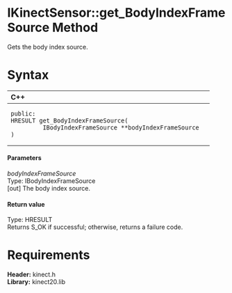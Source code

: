 IKinectSensor::get\_BodyIndexFrameSource Method  
===============================================  

Gets the body index source. <span id="syntaxSection"></span>

Syntax  
======  

<table>
<colgroup>
<col width="100%" />
</colgroup>
<thead>
<tr class="header">
<th align="left">C++</th>
</tr>
</thead>
<tbody>
<tr class="odd">
<td align="left"><pre><code>public:  
HRESULT get_BodyIndexFrameSource(  
         IBodyIndexFrameSource **bodyIndexFrameSource  
)</code></pre></td>
</tr>
</tbody>
</table>

<span id="ID4EG"></span>
#### Parameters  

*bodyIndexFrameSource*    
Type: IBodyIndexFrameSource  
[out] The body index source.  

<span id="ID4EP"></span>
#### Return value  

Type: HRESULT  
Returns S\_OK if successful; otherwise, returns a failure code.  

<span id="requirements"></span>

Requirements  
============  

**Header:** kinect.h  
**Library:** kinect20.lib  



<!--Please do not edit the data in the comment block below.-->
<!--
TOCTitle : get_BodyIndexFrameSource Method
RLTitle : IKinectSensor::get_BodyIndexFrameSource Method
KeywordK : get_BodyIndexFrameSource method
KeywordK : IKinectSensor::get_BodyIndexFrameSource method
KeywordF : IKinectSensor::get_BodyIndexFrameSource
KeywordF : get_BodyIndexFrameSource
KeywordF : Microsoft.Kinect.kinect.IKinectSensor.get_BodyIndexFrameSource(IBodyIndexFrameSource@)
KeywordA : M:Microsoft.Kinect.kinect.IKinectSensor.get_BodyIndexFrameSource(IBodyIndexFrameSource@)
AssetID : M:Microsoft.Kinect.kinect.IKinectSensor.get_BodyIndexFrameSource(IBodyIndexFrameSource@)
Locale : en-us
CommunityContent : 1
APIType : Managed
APILocation : 
APIName : Microsoft.Kinect.kinect.IKinectSensor::get_BodyIndexFrameSource
TargetOS : Windows
TopicType : kbSyntax
DevLang : C++
DocSet : K4Wv2
ProjType : K4Wv2Proj
Technology : Kinect for Windows
Product : Kinect for Windows SDK v2
productversion : 20
-->
